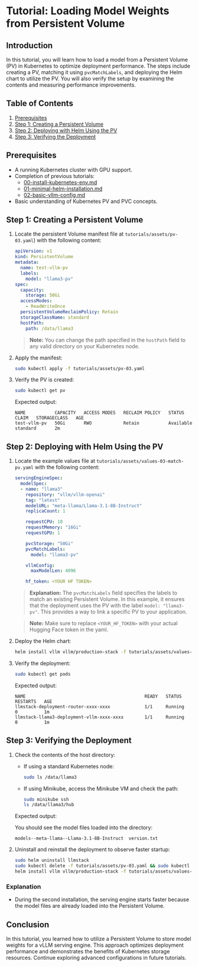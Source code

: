 # Tutorial: Loading Model Weights from Persistent Volume

## Introduction

In this tutorial, you will learn how to load a model from a Persistent Volume (PV) in Kubernetes to optimize deployment performance. The steps include creating a PV, matching it using `pvcMatchLabels`, and deploying the Helm chart to utilize the PV. You will also verify the setup by examining the contents and measuring performance improvements.

## Table of Contents

1. [Prerequisites](#prerequisites)
2. [Step 1: Creating a Persistent Volume](#step-1-creating-a-persistent-volume)
3. [Step 2: Deploying with Helm Using the PV](#step-2-deploying-with-helm-using-the-pv)
4. [Step 3: Verifying the Deployment](#step-3-verifying-the-deployment)

## Prerequisites

- A running Kubernetes cluster with GPU support.
- Completion of previous tutorials:
  - [00-install-kubernetes-env.md](00-install-kubernetes-env.md)
  - [01-minimal-helm-installation.md](01-minimal-helm-installation.md)
  - [02-basic-vllm-config.md](02-basic-vllm-config.md)
- Basic understanding of Kubernetes PV and PVC concepts.

## Step 1: Creating a Persistent Volume

1. Locate the persistent Volume manifest file at `tutorials/assets/pv-03.yaml`) with the following content:

   ```yaml
   apiVersion: v1
   kind: PersistentVolume
   metadata:
     name: test-vllm-pv
     labels:
       model: "llama3-pv"
   spec:
     capacity:
       storage: 50Gi
     accessModes:
       - ReadWriteOnce
     persistentVolumeReclaimPolicy: Retain
     storageClassName: standard
     hostPath:
       path: /data/llama3
   ```

   > **Note:** You can change the path specified in the `hostPath` field to any valid directory on your Kubernetes node.

2. Apply the manifest:

   ```bash
   sudo kubectl apply -f tutorials/assets/pv-03.yaml
   ```

3. Verify the PV is created:

   ```bash
   sudo kubectl get pv
   ```

   Expected output:

   ```plaintext
   NAME           CAPACITY   ACCESS MODES   RECLAIM POLICY   STATUS      CLAIM   STORAGECLASS   AGE
   test-vllm-pv   50Gi       RWO            Retain           Available           standard       2m
   ```

## Step 2: Deploying with Helm Using the PV

1. Locate the example values file at `tutorials/assets/values-03-match-pv.yaml` with the following content:

   ```yaml
   servingEngineSpec:
     modelSpec:
     - name: "llama3"
       repository: "vllm/vllm-openai"
       tag: "latest"
       modelURL: "meta-llama/Llama-3.1-8B-Instruct"
       replicaCount: 1

       requestCPU: 10
       requestMemory: "16Gi"
       requestGPU: 1

       pvcStorage: "50Gi"
       pvcMatchLabels:
         model: "llama3-pv"

       vllmConfig:
         maxModelLen: 4096

       hf_token: <YOUR HF TOKEN>
   ```

   > **Explanation:** The `pvcMatchLabels` field specifies the labels to match an existing Persistent Volume. In this example, it ensures that the deployment uses the PV with the label `model: "llama3-pv"`. This provides a way to link a specific PV to your application.

   > **Note:** Make sure to replace `<YOUR_HF_TOKEN>` with your actual Hugging Face token in the yaml.

2. Deploy the Helm chart:

   ```bash
   helm install vllm vllm/production-stack -f tutorials/assets/values-03-match-pv.yaml
   ```

3. Verify the deployment:

   ```bash
   sudo kubectl get pods
   ```

   Expected output:

   ```plaintext
   NAME                                             READY   STATUS    RESTARTS   AGE
   llmstack-deployment-router-xxxx-xxxx             1/1     Running   0          1m
   llmstack-llama3-deployment-vllm-xxxx-xxxx        1/1     Running   0          1m
   ```

## Step 3: Verifying the Deployment

1. Check the contents of the host directory:

   - If using a standard Kubernetes node:

     ```bash
     sudo ls /data/llama3
     ```

   - If using Minikube, access the Minikube VM and check the path:

     ```bash
     sudo minikube ssh
     ls /data/llama3/hub
     ```

   Expected output:

   You should see the model files loaded into the directory:

   ```plaintext
   models--meta-llama--Llama-3.1-8B-Instruct  version.txt
   ```

2. Uninstall and reinstall the deployment to observe faster startup:

   ```bash
   sudo helm uninstall llmstack
   sudo kubectl delete -f tutorials/assets/pv-03.yaml && sudo kubectl apply -f tutorials/assets/pv-03.yaml
   helm install vllm vllm/production-stack -f tutorials/assets/values-03-match-pv.yaml
   ```

### Explanation

- During the second installation, the serving engine starts faster because the model files are already loaded into the Persistent Volume.

## Conclusion

In this tutorial, you learned how to utilize a Persistent Volume to store model weights for a vLLM serving engine. This approach optimizes deployment performance and demonstrates the benefits of Kubernetes storage resources. Continue exploring advanced configurations in future tutorials.
